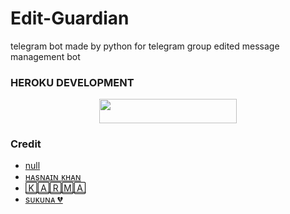 # Edit-Guardian
 telegram bot made by python for telegram group edited message management bot 


### HEROKU DEVELOPMENT 
<p align="center"><a href="https://dashboard.heroku.com/new?template=https://github.com/Shivmis/edit"> <img src="https://img.shields.io/badge/Deploy%20On%20Heroku-black?style=for-the-badge&logo=heroku" width="220" height="38.45"/></a></p>

### Credit 
+ [null](https://github.com/Amantya1)
+ [ʜᴀsɴᴀɪɴ ᴋʜᴀɴ](https://github.com/hasnainkk-07)
+ [🄺🄰🅁🄼🄰](https://github.com/Infamous-Hydra)
+ [sᴜᴋᴜɴᴀ 💔](https://github.com/ImmortalXnetwork)
